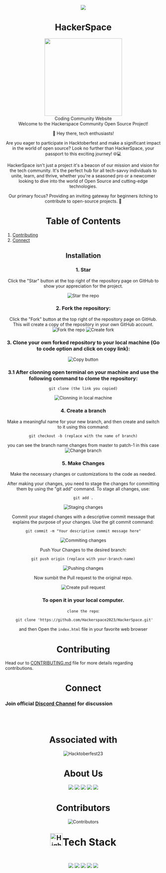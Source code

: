 <div align="center">
  
<img src="https://avatars.githubusercontent.com/u/133033329?s=48&v=4"></img>

# HackerSpace


<img src="https://github.com/Hackerspace2023/HackerSpace/blob/main/public/hackerspace.jpg" width=250 height=250>
  
<br>
Coding Community Website
<br>
Welcome to the Hackerspace Community Open Source Project!
<br>

👋 Hey there, tech enthusiasts!

Are you eager to participate in Hacktoberfest and make a significant impact in the world of open source? Look no further than HackerSpace, your passport to this exciting journey! 🌐💻

HackerSpace isn't just a project it's a beacon of our mission and vision for the tech community. It's the perfect hub for all tech-savvy individuals to unite, learn, and thrive, whether you're a seasoned pro or a newcomer looking to dive into the world of Open Source and cutting-edge technologies.

Our primary focus? Providing an inviting gateway for beginners itching to contribute to open-source projects. 🌟


# Table of Contents

</div>

1. [Contributing](#contributing)
2. [Connect](#connect)

<div align="center">

## Installation

### 1. Star
Click the "Star" button at the top right of the repository page on GitHub to show your appreciation for the project.


![Star the repo](<assets/Screenshot (150).png>)


### 2. Fork the repository:
Click the "Fork" button at the top right of the repository page on GitHub. This will create a copy of the repository in your own GitHub account.
![Fork the repo](<assets/Screenshot (151).png>)
![Create fork](<assets/Screenshot (152).png>)


### 3. Clone your own forked repository to your local machine (Go to code option and click on copy link):

![Copy button](<assets/Screenshot (155).png>)

### 3.1 After clonning open terminal on your machine and use the following command to clome the repository:
```
git clone (the link you copied)
```
![Clonning in local machine ](<assets/Screenshot (158).png>)


### 4. Create a branch
Make a meaningful name for your new branch, and then create and switch to it using this command:
```
git checkout -b (replace with the name of branch)
```
you can see the branch name changes from master to patch-1 in this case
![Change branch ](<assets/Screenshot (161).png>)

### 5. Make Changes
Make the necessary changes or customizations to the code as needed.

After making your changes, you need to stage the changes for committing them by using the "git add" command. To stage all changes, use:
```
git add .
```
![Staging changes](<assets/Screenshot (162).png>)


Commit your staged changes with a descriptive commit message that explains the purpose of your changes. Use the git commit command:
```
git commit -m "Your descriptive commit message here"
```
![Commiting changes](<assets/Screenshot (163).png>)

Push Your Changes to the desired branch:
```
git push origin (replace with your-branch-name)
```
![Pushing changes](<assets/Screenshot (165).png>)

Now sumbit the Pull request to the original repo.

![Create pull request](<assets/Screenshot (166).png>)

### To open it in your local computer. <br>
`clone the repo`:
```
 git clone 'https://github.com/Hackerspace2023/HackerSpace.git'
```
and then Open the `index.html` file in your favorite web browser 
  
# Contributing
  
</div>

Head our to [CONTRIBUTING.md](https://github.com/Hackerspace2023/HackerSpace/blob/main/CONTRIBUTING.md) file for more details regarding contributions.

<div align="center">
  
# Connect
  
</div>

<h3>Join official <a href="https://discord.gg/6mGFdkWxux">Discord Channel</a> for discussion</h3>
<br>
<br>

<div align="center">

# Associated with


![Hacktoberfest23](https://github.com/Hackerspace2023/HackerSpace/blob/main/public/hacktoberfest_logo.png)

# About Us

<a href="https://github.com/Hackerspace2023/HackerSpace/issues"><img src="https://img.shields.io/github/issues/Hackerspace2023/HackerSpace"></a>
<a href="https://github.com/Hackerspace2023/HackerSpace/pulls"><img src="https://img.shields.io/github/issues-pr/Hackerspace2023/HackerSpace"></a>
<a href="https://github.com/Hackerspace2023/HackerSpace/network/members"><img src="https://img.shields.io/github/forks/Hackerspace2023/HackerSpace"></a>
<a href="https://github.com/Hackerspace2023/HackerSpace/stargazers"><img src="https://img.shields.io/github/stars/Hackerspace2023/HackerSpace"></a>
<a href="https://github.com/Hackerspace2023/HackerSpace/blob/master/LICENSE"><img src="https://img.shields.io/github/license/Hackerspace2023/HackerSpace"></a>

# Contributors
![Contributors](https://contrib.rocks/image?repo=Hackerspace2023/HackerSpace&lastUpdate=1696542248)
  

<h2><img src="https://raw.githubusercontent.com/Tarikul-Islam-Anik/Animated-Fluent-Emojis/master/Emojis/Travel%20and%20places/High%20Voltage.png" alt="High Voltage" width="40" height="40" /><font size="6">Tech Stack</font></h2>

<br>
</div>
<center>
<p>
<div align="center">
<a href="https://developer.mozilla.org/en-US/docs/Glossary/HTML5"><img src="https://img.shields.io/badge/HTML5-E34F26.svg?style=for-the-badge&logo=HTML5&logoColor=white"></a>
<a href="https://developer.mozilla.org/en-US/docs/Web/JavaScript"><img src="https://img.shields.io/badge/JavaScript-F7DF1E.svg?style=for-the-badge&logo=JavaScript&logoColor=black"></a>
<a href="https://getbootstrap.com/"><img src="https://img.shields.io/badge/Bootstrap-7952B3.svg?style=for-the-badge&logo=Bootstrap&logoColor=black"></a>
<a href="https://developer.mozilla.org/en-US/docs/Web/CSS"><img src="https://img.shields.io/badge/CSS3-1572B6.svg?style=for-the-badge&logo=CSS3&logoColor=black"></a>
<a href="https://v2.tailwindcss.com/docs"><img src="https://img.shields.io/badge/Tailwind%20CSS-06B6D4.svg?style=for-the-badge&logo=Tailwind-CSS&logoColor=black"></a>
<div>
</p>
</center>

